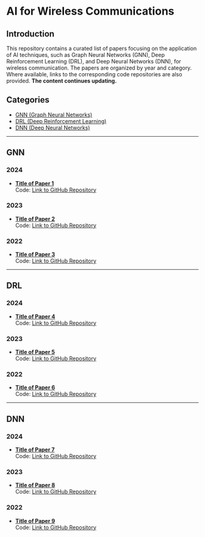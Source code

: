 # AI for Wireless Communications

## Introduction
This repository contains a curated list of papers focusing on the application of AI techniques, such as Graph Neural Networks (GNN), Deep Reinforcement Learning (DRL), and Deep Neural Networks (DNN), for wireless communication. The papers are organized by year and category. Where available, links to the corresponding code repositories are also provided. **The content continues updating.**

## Categories
- [GNN (Graph Neural Networks)](#gnn)
- [DRL (Deep Reinforcement Learning)](#drl)
- [DNN (Deep Neural Networks)](#dnn)

---

## GNN

### 2024
- **[Title of Paper 1](pdfs/gnn/2024/Paper1.pdf)**  
  Code: [Link to GitHub Repository](https://github.com/...)
  
### 2023
- **[Title of Paper 2](pdfs/gnn/2023/Paper2.pdf)**  
  Code: [Link to GitHub Repository](https://github.com/...)
  
### 2022
- **[Title of Paper 3](pdfs/gnn/2022/Paper3.pdf)**  
  Code: [Link to GitHub Repository](https://github.com/...)

---

## DRL

### 2024
- **[Title of Paper 4](pdfs/drl/2024/Paper4.pdf)**  
  Code: [Link to GitHub Repository](https://github.com/...)
  
### 2023
- **[Title of Paper 5](pdfs/drl/2023/Paper5.pdf)**  
  Code: [Link to GitHub Repository](https://github.com/...)
  
### 2022
- **[Title of Paper 6](pdfs/drl/2022/Paper6.pdf)**  
  Code: [Link to GitHub Repository](https://github.com/...)

---

## DNN

### 2024
- **[Title of Paper 7](pdfs/dnn/2024/Paper7.pdf)**  
  Code: [Link to GitHub Repository](https://github.com/...)
  
### 2023
- **[Title of Paper 8](pdfs/dnn/2023/Paper8.pdf)**  
  Code: [Link to GitHub Repository](https://github.com/...)
  
### 2022
- **[Title of Paper 9](pdfs/dnn/2022/Paper9.pdf)**  
  Code: [Link to GitHub Repository](https://github.com/...)
